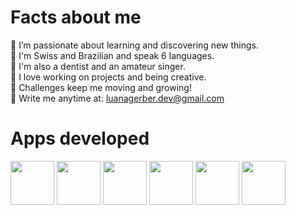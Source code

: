 # Facts about me
🔸 I’m passionate about learning and discovering new things.<br>
🔸 I'm Swiss and Brazilian and speak 6 languages.<br>
🔸 I'm also a dentist and an amateur singer.<br>
🔸 I love working on projects and being creative.<br>
🔸 Challenges keep me moving and growing!<br>
🔹 Write me anytime at: luanagerber.dev@gmail.com

# Apps developed
<a href="https://github.com/luanagerber/CareBeep"><img src="https://github.com/user-attachments/assets/a300d7e8-dca2-4582-b718-fabd32c6b027" width="70"></a>
<a href="https://github.com/luanagerber/Cultural-Storm"><img src="https://github.com/user-attachments/assets/cedbe822-d524-485f-978f-68c90d31226d" width="70"></a>
<a href="https://github.com/luanagerber/Genogun"><img src="https://github.com/user-attachments/assets/03a56cd1-0c38-4b99-9338-3dd5a3ea1603" width="70"></a>
<a href="https://github.com/luanagerber/Pace-of-Mind"><img src="https://github.com/user-attachments/assets/13e4243d-e577-46ee-a853-7937d8e96e9b" width="70"></a>
<a href="https://github.com/luanagerber/Movido-por-Numeros"><img src="https://github.com/user-attachments/assets/7470b260-5fba-49cb-a076-d2c1225d2c45" width="70"></a>
<a href="https://github.com/luanagerber/bIngAr"><img src="https://github.com/user-attachments/assets/91d57843-ad99-49b4-93a6-a113276140c4" width="70"></a>

